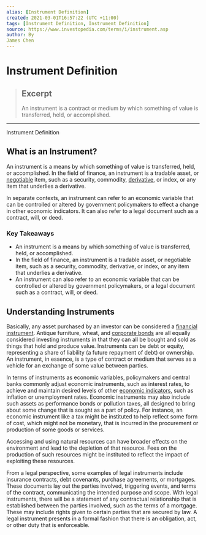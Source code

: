```yaml
---
alias: [Instrument Definition]
created: 2021-03-01T16:57:22 (UTC +11:00)
tags: [Instrument Definition, Instrument Definition]
source: https://www.investopedia.com/terms/i/instrument.asp
author: By
James Chen
---
```


# Instrument Definition

> ## Excerpt
> An instrument is a contract or medium by which something of value is transferred, held, or accomplished.

---

Instrument Definition
## What is an Instrument?

An instrument is a means by which something of value is transferred, held, or accomplished. In the field of finance, an instrument is a tradable asset, or [negotiable](https://www.investopedia.com/terms/n/negotiable.asp) item, such as a security, commodity, [derivative](https://www.investopedia.com/terms/d/derivative.asp), or index, or any item that underlies a derivative.

In separate contexts, an instrument can refer to an economic variable that can be controlled or altered by government policymakers to effect a change in other economic indicators. It can also refer to a legal document such as a contract, will, or deed.

### Key Takeaways

-   An instrument is a means by which something of value is transferred, held, or accomplished.
-   In the field of finance, an instrument is a tradable asset, or negotiable item, such as a security, commodity, derivative, or index, or any item that underlies a derivative.
-   An instrument can also refer to an economic variable that can be controlled or altered by government policymakers, or a legal document such as a contract, will, or deed.

## Understanding Instruments

Basically, any asset purchased by an investor can be considered a [financial instrument](https://www.investopedia.com/terms/f/financialinstrument.asp). Antique furniture, wheat, and [corporate bonds](https://www.investopedia.com/terms/c/corporatebond.asp) are all equally considered investing instruments in that they can all be bought and sold as things that hold and produce value. Instruments can be debt or equity, representing a share of liability (a future repayment of debt) or ownership. An instrument, in essence, is a type of contract or medium that serves as a vehicle for an exchange of some value between parties.

In terms of instruments as economic variables, policymakers and central banks commonly adjust economic instruments, such as interest rates, to achieve and maintain desired levels of other [economic indicators](https://www.investopedia.com/terms/e/economic_indicator.asp), such as inflation or unemployment rates. Economic instruments may also include such assets as performance bonds or pollution taxes, all designed to bring about some change that is sought as a part of policy. For instance, an economic instrument like a tax might be instituted to help reflect some form of cost, which might not be monetary, that is incurred in the procurement or production of some goods or services.

Accessing and using natural resources can have broader effects on the environment and lead to the depletion of that resource. Fees on the production of such resources might be instituted to reflect the impact of exploiting these resources.

From a legal perspective, some examples of legal instruments include insurance contracts, debt covenants, purchase agreements, or mortgages. These documents lay out the parties involved, triggering events, and terms of the contract, communicating the intended purpose and scope. With legal instruments, there will be a statement of any contractual relationship that is established between the parties involved, such as the terms of a mortgage. These may include rights given to certain parties that are secured by law. A legal instrument presents in a formal fashion that there is an obligation, act, or other duty that is enforceable.
